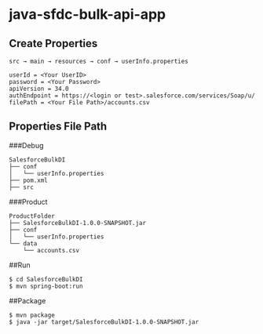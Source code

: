 # java-sfdc-bulk-api-app
## Create Properties
```
src → main → resources → conf → userInfo.properties
```

```
userId = <Your UserID>
password = <Your Password>
apiVersion = 34.0
authEndpoint = https://<login or test>.salesforce.com/services/Soap/u/
filePath = <Your File Path>/accounts.csv
```

## Properties File Path
###Debug
```
SalesforceBulkDI
├── conf
│   └── userInfo.properties
├── pom.xml
├── src
```

###Product
```
ProductFolder
├── SalesforceBulkDI-1.0.0-SNAPSHOT.jar
├── conf
│   └── userInfo.properties
└── data
    └── accounts.csv
```

##Run
```
$ cd SalesforceBulkDI
$ mvn spring-boot:run
```

##Package
```
$ mvn package
$ java -jar target/SalesforceBulkDI-1.0.0-SNAPSHOT.jar
```
